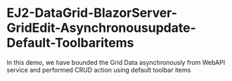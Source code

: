 # EJ2-DataGrid-BlazorServer-GridEdit-Asynchronousupdate-Default-Toolbaritems
In this demo, we have bounded the Grid Data asynchronously from WebAPI service and performed CRUD action using default toolbar items
